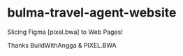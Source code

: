 # bulma-travel-agent-website

Slicing Figma [pixel.bwa] to Web Pages!

Thanks BuildWithAngga & PIXEL.BWA
